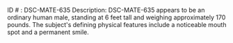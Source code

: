 ID # : DSC-MATE-635
Description: DSC-MATE-635 appears to be an ordinary human male, standing at 6 feet tall and weighing approximately 170 pounds. The subject's defining physical features include a noticeable mouth spot and a permanent smile.